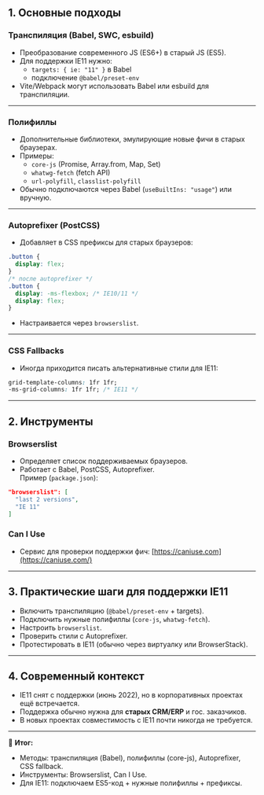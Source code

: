 ## 1. Основные подходы

### Транспиляция (Babel, SWC, esbuild)
- Преобразование современного JS (ES6+) в старый JS (ES5).  
- Для поддержки IE11 нужно:
  - `targets: { ie: "11" }` в Babel  
  - подключение `@babel/preset-env`  
- Vite/Webpack могут использовать Babel или esbuild для транспиляции.  

---

### Полифиллы
- Дополнительные библиотеки, эмулирующие новые фичи в старых браузерах.  
- Примеры:  
  - `core-js` (Promise, Array.from, Map, Set)  
  - `whatwg-fetch` (fetch API)  
  - `url-polyfill`, `classlist-polyfill`  
- Обычно подключаются через Babel (`useBuiltIns: "usage"`) или вручную.  

---

### Autoprefixer (PostCSS)
- Добавляет в CSS префиксы для старых браузеров:
```css
.button {
  display: flex;
}
/* после autoprefixer */
.button {
  display: -ms-flexbox; /* IE10/11 */
  display: flex;
}
```

- Настраивается через `browserslist`.

---

### CSS Fallbacks

- Иногда приходится писать альтернативные стили для IE11:

```css
grid-template-columns: 1fr 1fr;
-ms-grid-columns: 1fr 1fr; /* IE11 */
```

---

## 2. Инструменты

### Browserslist

- Определяет список поддерживаемых браузеров.
- Работает с Babel, PostCSS, Autoprefixer.  
    Пример (`package.json`):

```json
"browserslist": [
  "last 2 versions",
  "IE 11"
]
```

### Can I Use

- Сервис для проверки поддержки фич: [https://caniuse.com](https://caniuse.com/)

---

## 3. Практические шаги для поддержки IE11

- Включить транспиляцию (`@babel/preset-env` + targets).
- Подключить нужные полифиллы (`core-js`, `whatwg-fetch`).
- Настроить `browserslist`.
- Проверить стили с Autoprefixer.
- Протестировать в IE11 (обычно через виртуалку или BrowserStack).

---

## 4. Современный контекст

- IE11 снят с поддержки (июнь 2022), но в корпоративных проектах ещё встречается.
- Поддержка обычно нужна для **старых CRM/ERP** и гос. заказчиков.
- В новых проектах совместимость с IE11 почти никогда не требуется.

---

🔑 **Итог:**

- Методы: транспиляция (Babel), полифиллы (core-js), Autoprefixer, CSS fallback.
- Инструменты: Browserslist, Can I Use.
- Для IE11: подключаем ES5-код + нужные полифиллы + префиксы.
